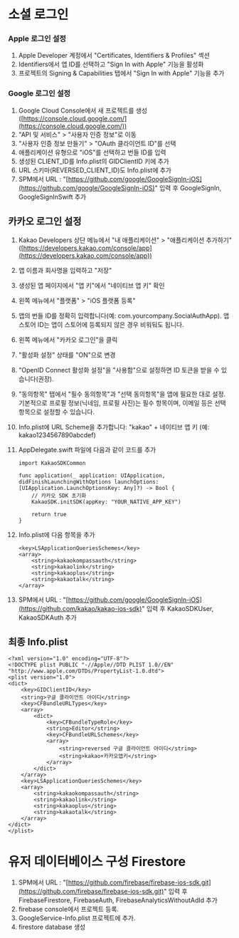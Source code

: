 # 소셜 로그인

### Apple 로그인 설정

1. Apple Developer 계정에서 "Certificates, Identifiers & Profiles" 섹션
2. Identifiers에서 앱 ID를 선택하고 "Sign In with Apple" 기능을 활성화
3. 프로젝트의 Signing & Capabilities 탭에서 "Sign In with Apple" 기능을 추가

### Google 로그인 설정
1. Google Cloud Console에서 새 프로젝트를 생성 ([https://console.cloud.google.com/](https://console.cloud.google.com/))
2. "API 및 서비스" > "사용자 인증 정보"로 이동
3. "사용자 인증 정보 만들기" > "OAuth 클라이언트 ID"를 선택
4. 애플리케이션 유형으로 "iOS"를 선택하고 번들 ID를 입력
5. 생성된 CLIENT_ID를 Info.plist의 GIDClientID 키에 추가
6. URL 스키마(REVERSED_CLIENT_ID)도 Info.plist에 추가
7. SPM에서 URL : "[https://github.com/google/GoogleSignIn-iOS](https://github.com/google/GoogleSignIn-iOS)" 입력 후 GoogleSignIn, GoogleSignInSwift 추가

## 카카오 로그인 설정
1. Kakao Developers 상단 메뉴에서 "내 애플리케이션" > "애플리케이션 추가하기" ([https://developers.kakao.com/console/app](https://developers.kakao.com/console/app))
2. 앱 이름과 회사명을 입력하고 "저장"
3. 생성된 앱 페이지에서 "앱 키"에서 "네이티브 앱 키" 확인
4. 왼쪽 메뉴에서 "플랫폼" > "iOS 플랫폼 등록"
5. 앱의 번들 ID를 정확히 입력합니다(예: com.yourcompany.SocialAuthApp). 앱스토어 ID는 앱이 스토어에 등록되지 않은 경우 비워둬도 됩니다.
6. 왼쪽 메뉴에서 "카카오 로그인"을 클릭
7. "활성화 설정" 상태를 "ON"으로 변경
8. "OpenID Connect 활성화 설정"을 "사용함"으로 설정하면 ID 토큰을 받을 수 있습니다(권장).
10. "동의항목" 탭에서 "필수 동의항목"과 "선택 동의항목"을 앱에 필요한 대로 설정. 기본적으로 프로필 정보(닉네임, 프로필 사진)는 필수 항목이며, 이메일 등은 선택 항목으로 설정할 수 있습니다.
11. Info.plist에 URL Scheme을 추가합니다: "kakao" + 네이티브 앱 키 (예: kakao1234567890abcdef)
12. AppDelegate.swift 파일에 다음과 같이 코드를 추가

        import KakaoSDKCommon

        func application(_ application: UIApplication, didFinishLaunchingWithOptions launchOptions: [UIApplication.LaunchOptionsKey: Any]?) -> Bool {
            // 카카오 SDK 초기화
            KakaoSDK.initSDK(appKey: "YOUR_NATIVE_APP_KEY")
    
            return true
        }

13. Info.plist에 다음 항목을 추가
    
        <key>LSApplicationQueriesSchemes</key>
        <array>
            <string>kakaokompassauth</string>
            <string>kakaolink</string>
            <string>kakaoplus</string>
            <string>kakaotalk</string>
        </array>
14. SPM에서 URL : "[https://github.com/google/GoogleSignIn-iOS](https://github.com/kakao/kakao-ios-sdk)" 입력 후 KakaoSDKUser, KakaoSDKAuth 추가

## 최종 Info.plist

    <?xml version="1.0" encoding="UTF-8"?>
    <!DOCTYPE plist PUBLIC "-//Apple//DTD PLIST 1.0//EN" "http://www.apple.com/DTDs/PropertyList-1.0.dtd">
    <plist version="1.0">
    <dict>
    	<key>GIDClientID</key>
    	<string>구글 클라이언트 아이디</string>
    	<key>CFBundleURLTypes</key>
    	<array>
    		<dict>
    			<key>CFBundleTypeRole</key>
    			<string>Editor</string>
    			<key>CFBundleURLSchemes</key>
    			<array>
    				<string>reversed 구글 클라이언트 아이디</string>
    				<string>kakao+카카오앱키</string>
    			</array>
    		</dict>
    	</array>
        <key>LSApplicationQueriesSchemes</key>
        <array>
            <string>kakaokompassauth</string>
            <string>kakaolink</string>
            <string>kakaoplus</string>
            <string>kakaotalk</string>
        </array>
    </dict>
    </plist>

# 유저 데이터베이스 구성 Firestore
1. SPM에서 URL : "[https://github.com/firebase/firebase-ios-sdk.git](https://github.com/firebase/firebase-ios-sdk.git)" 입력 후 FirebaseFirestore, FirebaseAuth, FirebaseAnalyticsWithoutAdId 추가
2. firebase console에서 프로젝트 등록.
3. GoogleService-Info.plist 프로젝트에 추가.
4. firestore database 생성

